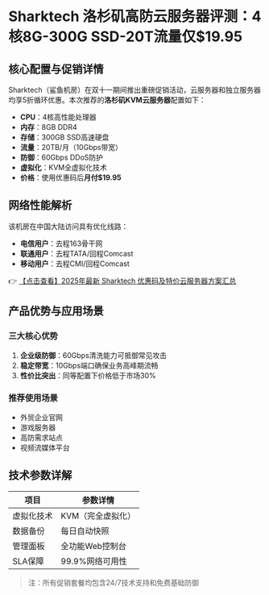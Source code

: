 # Sharktech 洛杉矶高防云服务器评测：4核8G-300G SSD-20T流量仅$19.95

## 核心配置与促销详情

Sharktech（鲨鱼机房）在双十一期间推出重磅促销活动，云服务器和独立服务器均享5折循环优惠。本次推荐的**洛杉矶KVM云服务器**配置如下：

- **CPU**：4核高性能处理器
- **内存**：8GB DDR4
- **存储**：300GB SSD高速硬盘
- **流量**：20TB/月（10Gbps带宽）
- **防御**：60Gbps DDoS防护
- **虚拟化**：KVM全虚拟化技术
- **价格**：使用优惠码后**月付$19.95**

## 网络性能解析

该机房在中国大陆访问具有优化线路：
- **电信用户**：去程163骨干网
- **联通用户**：去程TATA/回程Comcast
- **移动用户**：去程CMI/回程Comcast

👉 [【点击查看】2025年最新 Sharktech 优惠码及特价云服务器方案汇总](https://bit.ly/Sharktech)

## 产品优势与应用场景

### 三大核心优势
1. **企业级防御**：60Gbps清洗能力可抵御常见攻击
2. **稳定带宽**：10Gbps端口确保业务高峰期流畅
3. **性价比突出**：同等配置下价格低于市场30%

### 推荐使用场景
- 外贸企业官网
- 游戏服务器
- 高防需求站点
- 视频流媒体平台

## 技术参数详解

| 项目        | 参数详情                  |
|-------------|-------------------------|
| 虚拟化技术  | KVM（完全虚拟化）         |
| 数据备份    | 每日自动快照              |
| 管理面板    | 全功能Web控制台          |
| SLA保障     | 99.9%网络可用性          |

> 注：所有促销套餐均包含24/7技术支持和免费基础防御